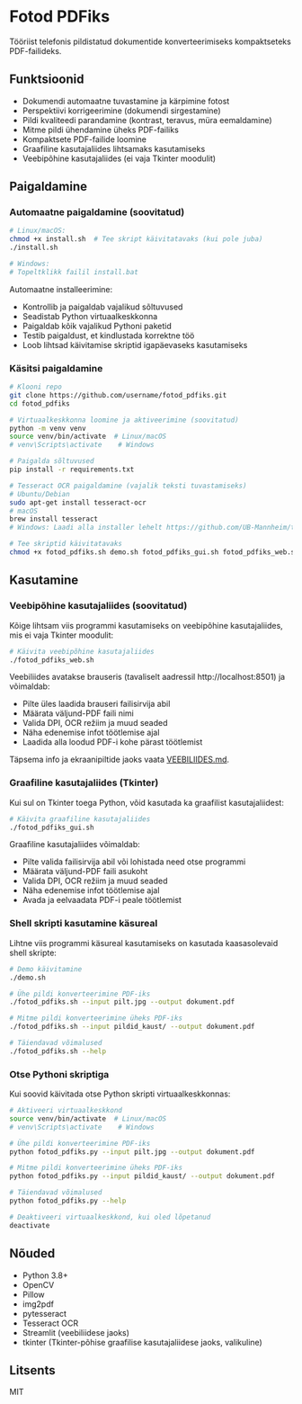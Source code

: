 # Fotod PDFiks

Tööriist telefonis pildistatud dokumentide konverteerimiseks kompaktseteks PDF-failideks.

## Funktsioonid

- Dokumendi automaatne tuvastamine ja kärpimine fotost
- Perspektiivi korrigeerimine (dokumendi sirgestamine)
- Pildi kvaliteedi parandamine (kontrast, teravus, müra eemaldamine)
- Mitme pildi ühendamine üheks PDF-failiks
- Kompaktsete PDF-failide loomine
- Graafiline kasutajaliides lihtsamaks kasutamiseks
- Veebipõhine kasutajaliides (ei vaja Tkinter moodulit)

## Paigaldamine

### Automaatne paigaldamine (soovitatud)

```bash
# Linux/macOS:
chmod +x install.sh  # Tee skript käivitatavaks (kui pole juba)
./install.sh

# Windows:
# Topeltklikk failil install.bat
```

Automaatne installeerimine:
- Kontrollib ja paigaldab vajalikud sõltuvused
- Seadistab Python virtuaalkeskkonna
- Paigaldab kõik vajalikud Pythoni paketid
- Testib paigaldust, et kindlustada korrektne töö
- Loob lihtsad käivitamise skriptid igapäevaseks kasutamiseks

### Käsitsi paigaldamine

```bash
# Klooni repo
git clone https://github.com/username/fotod_pdfiks.git
cd fotod_pdfiks

# Virtuaalkeskkonna loomine ja aktiveerimine (soovitatud)
python -m venv venv
source venv/bin/activate  # Linux/macOS
# venv\Scripts\activate    # Windows

# Paigalda sõltuvused
pip install -r requirements.txt

# Tesseract OCR paigaldamine (vajalik teksti tuvastamiseks)
# Ubuntu/Debian
sudo apt-get install tesseract-ocr
# macOS
brew install tesseract
# Windows: Laadi alla installer lehelt https://github.com/UB-Mannheim/tesseract/wiki

# Tee skriptid käivitatavaks
chmod +x fotod_pdfiks.sh demo.sh fotod_pdfiks_gui.sh fotod_pdfiks_web.sh
```

## Kasutamine

### Veebipõhine kasutajaliides (soovitatud)

Kõige lihtsam viis programmi kasutamiseks on veebipõhine kasutajaliides, mis ei vaja Tkinter moodulit:

```bash
# Käivita veebipõhine kasutajaliides
./fotod_pdfiks_web.sh
```

Veebiliides avatakse brauseris (tavaliselt aadressil http://localhost:8501) ja võimaldab:
- Pilte üles laadida brauseri failisirvija abil
- Määrata väljund-PDF faili nimi
- Valida DPI, OCR režiim ja muud seaded
- Näha edenemise infot töötlemise ajal
- Laadida alla loodud PDF-i kohe pärast töötlemist

Täpsema info ja ekraanipiltide jaoks vaata [VEEBILIIDES.md](VEEBILIIDES.md).

### Graafiline kasutajaliides (Tkinter)

Kui sul on Tkinter toega Python, võid kasutada ka graafilist kasutajaliidest:

```bash
# Käivita graafiline kasutajaliides
./fotod_pdfiks_gui.sh
```

Graafiline kasutajaliides võimaldab:
- Pilte valida failisirvija abil või lohistada need otse programmi
- Määrata väljund-PDF faili asukoht
- Valida DPI, OCR režiim ja muud seaded
- Näha edenemise infot töötlemise ajal
- Avada ja eelvaadata PDF-i peale töötlemist

### Shell skripti kasutamine käsureal

Lihtne viis programmi käsureal kasutamiseks on kasutada kaasasolevaid shell skripte:

```bash
# Demo käivitamine
./demo.sh

# Ühe pildi konverteerimine PDF-iks
./fotod_pdfiks.sh --input pilt.jpg --output dokument.pdf

# Mitme pildi konverteerimine üheks PDF-iks
./fotod_pdfiks.sh --input pildid_kaust/ --output dokument.pdf

# Täiendavad võimalused
./fotod_pdfiks.sh --help
```

### Otse Pythoni skriptiga

Kui soovid käivitada otse Python skripti virtuaalkeskkonnas:

```bash
# Aktiveeri virtuaalkeskkond
source venv/bin/activate  # Linux/macOS
# venv\Scripts\activate    # Windows

# Ühe pildi konverteerimine PDF-iks
python fotod_pdfiks.py --input pilt.jpg --output dokument.pdf

# Mitme pildi konverteerimine üheks PDF-iks
python fotod_pdfiks.py --input pildid_kaust/ --output dokument.pdf

# Täiendavad võimalused
python fotod_pdfiks.py --help

# Deaktiveeri virtuaalkeskkond, kui oled lõpetanud
deactivate
```

## Nõuded

- Python 3.8+
- OpenCV
- Pillow
- img2pdf
- pytesseract
- Tesseract OCR
- Streamlit (veebiliidese jaoks)
- tkinter (Tkinter-põhise graafilise kasutajaliidese jaoks, valikuline)

## Litsents

MIT 